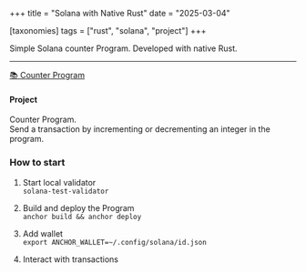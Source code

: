+++
title = "Solana with Native Rust"
date = "2025-03-04"

[taxonomies]
tags = ["rust", "solana", "project"]
+++

Simple Solana counter Program.
Developed with native Rust.
<!-- more -->
---

[📚 Counter Program](https://github.com/maltsev-dev/counter_on_native_solana)

#### Project 
Counter Program.  
Send a transaction by incrementing or decrementing an integer in the program.

### How to start
1. Start local validator  
`solana-test-validator`

2. Build and deploy the Program  
`anchor build && anchor deploy`  

3. Add wallet  
`export ANCHOR_WALLET=~/.config/solana/id.json`

4. Interact with transactions 
